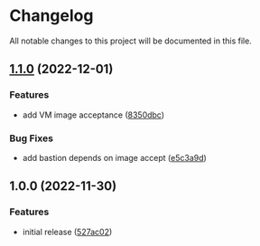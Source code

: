 # Changelog

All notable changes to this project will be documented in this file.

## [1.1.0](https://github.com/zscaler/terraform-azurerm-zpa-app-connector-modules/compare/v1.0.0...v1.1.0) (2022-12-01)


### Features

* add VM image acceptance ([8350dbc](https://github.com/zscaler/terraform-azurerm-zpa-app-connector-modules/commit/8350dbcb497288e65f9bee7f675f4d86fe98ba33))


### Bug Fixes

* add bastion depends on image accept ([e5c3a9d](https://github.com/zscaler/terraform-azurerm-zpa-app-connector-modules/commit/e5c3a9df4786ce07ec88d277fb7ce72221d04849))

## 1.0.0 (2022-11-30)


### Features

* initial release ([527ac02](https://github.com/zscaler/terraform-azurerm-zpa-app-connector-modules/commit/527ac0220931f341a505be06ce95a4b1860f8939))
